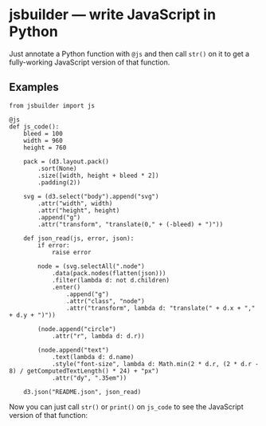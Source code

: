 # jsbuilder — write JavaScript in Python

Just annotate a Python function with `@js` and then call `str()` on it to get
a fully-working JavaScript version of that function.

## Examples

```
from jsbuilder import js

@js
def js_code():
    bleed = 100
    width = 960
    height = 760

    pack = (d3.layout.pack()
        .sort(None)
        .size([width, height + bleed * 2])
        .padding(2))

    svg = (d3.select("body").append("svg")
        .attr("width", width)
        .attr("height", height)
        .append("g")
        .attr("transform", "translate(0," + (-bleed) + ")"))

    def json_read(js, error, json):
        if error:
            raise error

        node = (svg.selectAll(".node")
            .data(pack.nodes(flatten(json)))
            .filter(lambda d: not d.children)
            .enter()
                .append("g")
                .attr("class", "node")
                .attr("transform", lambda d: "translate(" + d.x + "," + d.y + ")"))

        (node.append("circle")
            .attr("r", lambda d: d.r))

        (node.append("text")
            .text(lambda d: d.name)
            .style("font-size", lambda d: Math.min(2 * d.r, (2 * d.r - 8) / getComputedTextLength() * 24) + "px")
            .attr("dy", ".35em"))

    d3.json("README.json", json_read)
```

Now you can just call `str()` or `print()` on `js_code` to see the JavaScript
version of that function:
